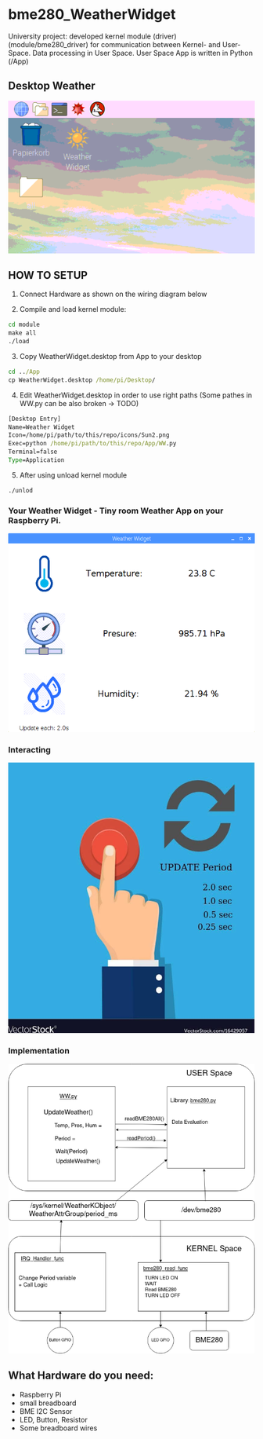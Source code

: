 # bme280_WeatherWidget

University project: developed kernel module (driver) (module/bme280_driver)
for communication between Kernel- and User-Space. 
Data processing in User Space. User Space App is written in Python (/App)
## Desktop Weather
![alt text](docs/WeatherWidget_Desktop.png?raw=true)

## HOW TO SETUP

1. Connect Hardware as shown on the wiring diagram below

2. Compile and load kernel module:
```cmd
cd module
make all
./load
```
3. Copy WeatherWidget.desktop from App to your desktop
```cmd
cd ../App
cp WeatherWidget.desktop /home/pi/Desktop/
```

4. Edit WeatherWidget.desktop in order to use right paths
(Some pathes in WW.py can be also broken -> TODO)

```cmd
[Desktop Entry]
Name=Weather Widget
Icon=/home/pi/path/to/this/repo/icons/Sun2.png
Exec=python /home/pi/path/to/this/repo/App/WW.py
Terminal=false
Type=Application
```
5. After using unload kernel module
```cmd
./unlod
```

### Your Weather Widget - Tiny room Weather App on your Raspberry Pi.
![alt text](docs/WW_GUI.png?raw=true)



### Interacting
![alt text](icons/button_pressed.png?raw=true)



### Implementation
![alt text](docs/Diagramm.png?raw=true)



## What Hardware do you need:
- Raspberry Pi
- small breadboard
- BME I2C Sensor
- LED, Button, Resistor
- Some breadboard wires



